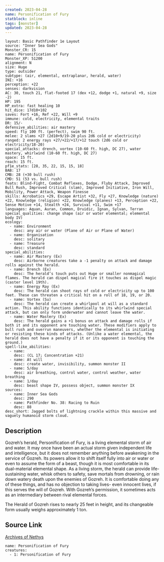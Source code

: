 ```yaml
---
created: 2023-04-28
name: Personification of Fury
statblock: inline
tags: [monster]
updated: 2023-04-28
---
```

```statblock
layout: Basic Pathfinder 1e Layout
source: "Inner Sea Gods"
Monster_CR: 15
name: Personification of Fury
Monster_XP: 51200
alignment: N
size: Huge
type: outsider
subtype: (air, elemental, extraplanar, herald, water)
INI: +16
perception: +22
senses: darkvision
AC: 30, touch 21, flat-footed 17 (dex +12, dodge +1, natural +9, size -2)
HP: 195
HP_extra: fast healing 10
hit_dice: 17d10+102
saves: Fort +16, Ref +22, Will +9
immune: cold, electricity, elemental traits
DR: 15/-
defensive_abilities: air mastery
speed: fly 100 ft. (perfect), swim 90 ft.
melee: 2 slams +27 (2d10+9/19-20 plus 2d6 cold or electricity)
ranged: 2 energy rays +27/+22/+17/+12 touch (2d6 cold or electricity/18-20)
special_attacks: drench, vortex (10-60 ft. high, DC 27), water mastery, whirlwind (10-60 ft. high, DC 27)
space: 15 ft.
reach: 15 ft.
pf1e_stats: [28, 35, 22, 15, 15, 18]
BAB: 17
CMB: 28 (+30 bull rush)
CMD: 51 (53 vs. bull rush)
feats: Blind-Fight, Combat Reflexes, Dodge, Flyby Attack, Improved Bull Rush, Improved Critical (slam), Improved Initiative, Iron Will, Mobility, Power Attack, Weapon Finesse
skills: Acrobatics +29, Escape Artist +32, Fly +27, Knowledge (nature) +22, Knowledge (religion) +22, Knowledge (planes) +13, Perception +22, Sense Motive +14, Stealth +24, Survival +11, Swim +17
languages: Aquan, Auran, Common, Druidic, Ignan, Sylvan, Terran
special_qualities: change shape (air or water elemental; elemental body IV)
ecology:
  - name: Environment
    desc: any air or water (Plane of Air or Plane of Water)
  - name: Organisation
    desc: solitary
  - name: Treasure
    desc: standard
special_abilities:
  - name: Air Mastery (Ex)
    desc: Airborne creatures take a -1 penalty on attack and damage rolls against the herald.
  - name: Drench (Ex)
    desc: The herald’s touch puts out Huge or smaller nonmagical flames. The herald can dispel magical fire it touches as dispel magic (caster level 19th).
  - name: Energy Ray (Ex)
    desc: The herald can shoot rays of cold or electricity up to 100 feet. These can threaten a critical hit on a roll of 18, 19, or 20.
  - name: Vortex (Su)
    desc: The herald can create a whirlpool at will as a standard action. This ability functions identically to its whirlwind special attack, but can only form underwater and cannot leave the water.
  - name: Water Mastery (Ex)
    desc: The herald gains a +1 bonus on attack and damage rolls if both it and its opponent are touching water. These modifiers apply to bull rush and overrun maneuvers, whether the elemental is initiating or resisting these kinds of attacks. (Unlike a water elemental, the herald does not have a penalty if it or its opponent is touching the ground.)
spell-like_abilities:
  - name:
    desc: (CL 17; Concentration +21)
  - name: At will
    desc: create water, invisibility, summon monster II
  - name: 5/day
    desc: air breathing, control water, control weather, water breathing
  - name: 1/day
    desc: beast shape IV, possess object, summon monster IX
sources:
  - name: Inner Sea Gods
    desc: 290
  - name: Pathfinder No. 38: Racing to Ruin
    desc: 88
desc_short: Jagged bolts of lightning crackle within this massive and vaguely humanoid storm cloud.
```
## Description
Gozreh’s herald, Personification of Fury, is a living elemental storm of air and water. It may once have been an actual storm given independent life and intelligence, but it does not remember anything before awakening in the service of Gozreh. Its powers allow it to shift itself fully into air or water or even to assume the form of a beast, though it is most comfortable in its dual-material elemental shape. As a living storm, the herald can provide life-sustaining water, whisk others to safety, save mortals from drowning, or rain down watery death upon the enemies of Gozreh. It is comfortable doing any of these things, and has no objection to taking lives- even innocent lives, if this serves the will of Gozreh. With Gozreh’s permission, it sometimes acts as an intermediary between rival elemental forces.

The Herald of Gozreh rises to nearly 25 feet in height, and its changeable form usually weighs approximately 1 ton.
## Source Link
[Archives of Nethys](https://aonprd.com/MonsterDisplay.aspx?ItemName=Personification%20of%20Fury)
```encounter-table
name: Personification of Fury
creatures:
  - 1: Personification of Fury
```
